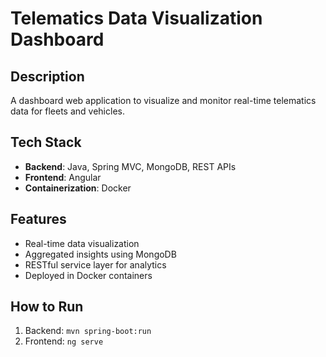 # Telematics Data Visualization Dashboard

## Description
A dashboard web application to visualize and monitor real-time telematics data for fleets and vehicles.

## Tech Stack
- **Backend**: Java, Spring MVC, MongoDB, REST APIs
- **Frontend**: Angular
- **Containerization**: Docker

## Features
- Real-time data visualization
- Aggregated insights using MongoDB
- RESTful service layer for analytics
- Deployed in Docker containers

## How to Run
1. Backend: `mvn spring-boot:run`
2. Frontend: `ng serve`
